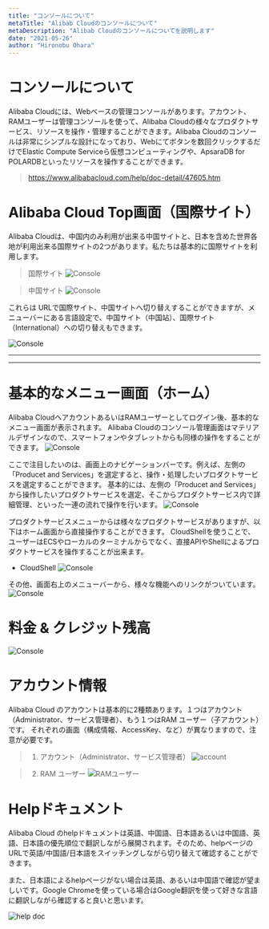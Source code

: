 ```yaml
---
title: "コンソールについて"
metaTitle: "Alibab Cloudのコンソールについて"
metaDescription: "Alibab Cloudのコンソールについてを説明します"
date: "2021-05-26"
author: "Hironobu Ohara"
---
```




# コンソールについて

Alibaba Cloudには、Webベースの管理コンソールがあります。アカウント、RAMユーザーは管理コンソールを使って、Alibaba Cloudの様々なプロダクトサービス、リソースを操作・管理することができます。Alibaba Cloudのコンソールは非常にシンプルな設計になっており、Webにてボタンを数回クリックするだけでElastic Compute Serviceら仮想コンピューティングや、ApsaraDB for POLARDBといったリソースを操作することができます。
> https://www.alibabacloud.com/help/doc-detail/47605.htm


# Alibaba Cloud Top画面（国際サイト）
Alibaba Cloudは、中国内のみ利用が出来る中国サイトと、日本を含めた世界各地が利用出来る国際サイトの2つがあります。私たちは基本的に国際サイトを利用します。

> 国際サイト
![Console](https://raw.githubusercontent.com/ohiro18/technical.site/master/content/advisory/images/3.1.PNG "Console")

> 中国サイト
![Console](https://raw.githubusercontent.com/ohiro18/technical.site/master/content/advisory/images/3.1.1.PNG "Console")


これらは URLで国際サイト、中国サイトへ切り替えすることができますが、メニューバーにある言語設定で、中国サイト（中国站）、国際サイト（International）への切り替えもできます。

![Console](https://raw.githubusercontent.com/ohiro18/technical.site/master/content/advisory/images/3.1.2.PNG "Console")


---
---

# 基本的なメニュー画面（ホーム）
Alibaba CloudへアカウントあるいはRAMユーザーとしてログイン後、基本的なメニュー画面が表示されます。
Alibaba Cloudのコンソール管理画面はマテリアルデザインなので、スマートフォンやタブレットからも同様の操作をすることができます。
![Console](https://raw.githubusercontent.com/ohiro18/technical.site/master/content/advisory/images/3.2.PNG "Console")


ここで注目したいのは、画面上のナビゲーションバーです。例えば、左側の「Producet and Services」を選定すると、操作・処理したいプロダクトサービスを選定することができます。
基本的には、左側の「Producet and Services」から操作したいプロダクトサービスを選定、そこからプロダクトサービス内で詳細管理、といった一連の流れで操作を行います。
![Console](https://raw.githubusercontent.com/ohiro18/technical.site/master/content/advisory/images/3.4.PNG "Console")


プロダクトサービスメニューからは様々なプロダクトサービスがありますが、以下はホーム画面から直接操作することができます。
CloudShellを使うことで、ユーザーはECSやローカルのターミナルからでなく、直接APIやShellによるプロダクトサービスを操作することが出来ます。

* CloudShell
![Console](https://raw.githubusercontent.com/ohiro18/technical.site/master/content/advisory/images/3.3.PNG "Console")



その他、画面右上のメニューバーから、様々な機能へのリンクがついています。
![Console](https://raw.githubusercontent.com/ohiro18/technical.site/master/content/advisory/images/3.5.PNG "Console")


# 料金 & クレジット残高

![Console](https://raw.githubusercontent.com/ohiro18/technical.site/master/content/advisory/images/3.6.PNG "Console")

# アカウント情報
Alibaba Cloud のアカウントは基本的に2種類あります。１つはアカウント（Administrator、サービス管理者）、もう１つはRAM ユーザー（子アカウント）です。
それぞれの画面（構成情報、AccessKey、など）が異なりますので、注意が必要です。


> 1. アカウント（Administrator、サービス管理者）
![account](https://raw.githubusercontent.com/ohiro18/technical.site/master/content/advisory/images/3.7.PNG "account")


> 2. RAM ユーザー
![RAMユーザー](https://raw.githubusercontent.com/ohiro18/technical.site/master/content/advisory/images/3.8.PNG "RAMユーザー")

# Helpドキュメント
Alibaba Cloud のhelpドキュメントは英語、中国語、日本語あるいは中国語、英語、日本語の優先順位で翻訳しながら展開されます。そのため、helpページのURLで英語/中国語/日本語をスイッチングしながら切り替えて確認することができます。

また、日本語によるhelpページがない場合は英語、あるいは中国語で確認が望ましいです。Google Chromeを使っている場合はGoogle翻訳を使って好きな言語に翻訳しながら確認すると良いと思います。

![help doc](https://raw.githubusercontent.com/ohiro18/technical.site/master/content/advisory/images/3.12.PNG "help doc")


